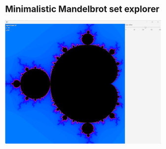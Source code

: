 # Minimalistic Mandelbrot set explorer

![Mandelbrot preview](https://github.com/CodeSimcoe/MandelbrotFx/blob/main/picture.png?raw=true)
